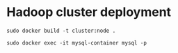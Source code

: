 # Hadoop cluster deployment

```
sudo docker build -t cluster:node .
```

```
sudo docker exec -it mysql-container mysql -p
```